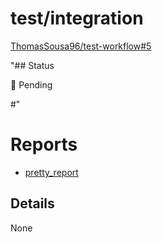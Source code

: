 # test/integration

[ThomasSousa96/test-workflow#5](https://github.com/ThomasSousa96/test-workflow/pull/5)

"## Status

:large_orange_diamond: Pending
<!-- :heavy_check_mark: Success -->
<!-- :x: Failure -->
<!-- :o: Error -->

#"
# Reports

- [pretty_report](pretty_report.html)

## Details

None
